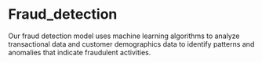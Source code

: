 # Fraud_detection
Our fraud detection model uses machine learning algorithms to analyze transactional data and customer demographics data to identify patterns and anomalies that indicate fraudulent activities.
